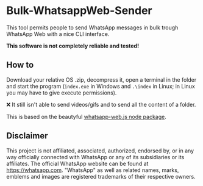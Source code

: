 # Bulk-WhatsappWeb-Sender

This tool permits people to send WhatsApp messages in bulk trough WhatsApp Web with a nice CLI interface.

**This software is not completely reliable and tested!**

## How to

Download your relative OS .zip, decompress it, open a terminal in the folder and start the program (`index.exe` in Windows and `.\index` in Linux; in Linux you may have to give execute permissions).

:x: It still isn't able to send videos/gifs and to send all the content of a folder.


This is based on the beautyful [whatsapp-web.js node package](https://github.com/pedroslopez/whatsapp-web.js).

## Disclaimer
This project is not affiliated, associated, authorized, endorsed by, or in any way officially connected with WhatsApp or any of its subsidiaries or its affiliates. The official WhatsApp website can be found at https://whatsapp.com. "WhatsApp" as well as related names, marks, emblems and images are registered trademarks of their respective owners.

